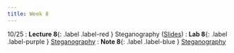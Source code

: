 ```yaml
---
title: Week 8
---
```


10/25
: **Lecture 8**{: .label .label-red } Steganography ([Slides](https://docs.google.com/presentation/d/1UPQsrhd7h5UVg_2y5IhXyq5QcFFnw8cGZVolWIbxgig/edit?usp=sharing))
: **Lab 8**{: .label .label-purple } [Steganography](https://datahub.berkeley.edu/hub/user-redirect/git-pull?repo=https%3A%2F%2Fgithub.com%2FCodebreakingAtCal%2FCodebreakingLabs&urlpath=tree%2FCodebreakingLabs%2FLab8%2Flab08.ipynb&branch=master)
: **Note 8**{: .label .label-blue } [Steganography](https://codebreakingatcal.org/assets/notes/note8.pdf)

